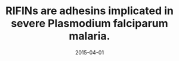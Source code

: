 ---
link: https://dx.doi.org/10.1038/nm.3812
journal: Nature medicine
title: RIFINs are adhesins implicated in severe Plasmodium falciparum malaria.
date: 2015-04-01
authors: Goel, S, Palmkvist, M, Moll, K, Joannin, N, Lara, P, Akhouri, RR, Moradi, N, Öjemalm, K, Westman, M, Angeletti, D, Kjellin, H, Lehtiö, J, Blixt, O, Ideström, L, Gahmberg, CG, Storry, JR, Hult, AK, Olsson, ML, von Heijne, G, Nilsson, I, Wahlgren, M
---
